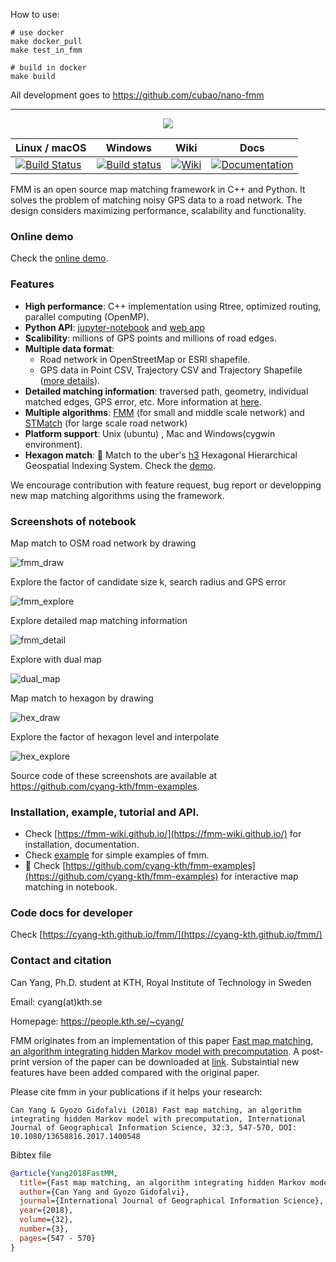 How to use:

```
# use docker
make docker_pull
make test_in_fmm

# build in docker
make build
```

All development goes to https://github.com/cubao/nano-fmm

---

<div align="center">
  <img src="img/fmm_social.jpg">
</div>

| Linux / macOS | Windows | Wiki          | Docs        |
| ------------- | ------- | ------------- | ----------- |
| [![Build Status](https://travis-ci.org/cyang-kth/fmm.svg?branch=master)](https://travis-ci.org/github/cyang-kth/fmm) | [![Build status](https://ci.appveyor.com/api/projects/status/8qee5c8iay75j1am?svg=true)](https://ci.appveyor.com/project/cyang-kth/fmm) | [![Wiki](https://img.shields.io/badge/wiki-website-blue.svg)](https://fmm-wiki.github.io/) | [![Documentation](https://img.shields.io/badge/docs-doxygen-blue.svg)](https://cyang-kth.github.io/fmm/) |

FMM is an open source map matching framework in C++ and Python. It solves the problem of matching noisy GPS data to a road network. The design considers maximizing performance, scalability and functionality.

### Online demo

Check the [online demo](https://fmm-demo.herokuapp.com/).

### Features

- **High performance**: C++ implementation using Rtree, optimized routing, parallel computing (OpenMP).
- **Python API**: [jupyter-notebook](example/notebook) and [web app](example/web_demo)
- **Scalibility**: millions of GPS points and millions of road edges.
- **Multiple data format**:
  - Road network in OpenStreetMap or ESRI shapefile.
  - GPS data in Point CSV, Trajectory CSV and Trajectory Shapefile ([more details](https://fmm-wiki.github.io/docs/documentation/input/#gps-data)).
- **Detailed matching information**: traversed path, geometry, individual matched edges, GPS error, etc. More information at [here](https://fmm-wiki.github.io/docs/documentation/output/).
- **Multiple algorithms**: [FMM](http://www.tandfonline.com/doi/full/10.1080/13658816.2017.1400548) (for small and middle scale network) and [STMatch](https://dl.acm.org/doi/abs/10.1145/1653771.1653820) (for large scale road network)
- **Platform support**: Unix (ubuntu) , Mac and Windows(cygwin environment).
- **Hexagon match**: :tada: Match to the uber's [h3](https://github.com/uber/h3) Hexagonal Hierarchical Geospatial Indexing System. Check the [demo](example/h3).

We encourage contribution with feature request, bug report or developping new map matching algorithms using the framework.

### Screenshots of notebook

Map match to OSM road network by drawing

![fmm_draw](https://github.com/cyang-kth/fmm-examples/blob/master/img/fmm_draw.gif?raw=true)

Explore the factor of candidate size k, search radius and GPS error

![fmm_explore](https://github.com/cyang-kth/fmm-examples/blob/master/img/fmm_explore.gif?raw=true)

Explore detailed map matching information

![fmm_detail](https://github.com/cyang-kth/fmm-examples/blob/master/img/fmm_detail.gif?raw=true)

Explore with dual map

![dual_map](https://github.com/cyang-kth/fmm-examples/blob/master/img/dual_map.gif?raw=true)

Map match to hexagon by drawing

![hex_draw](https://github.com/cyang-kth/fmm-examples/blob/master/img/hex_draw.gif?raw=true)

Explore the factor of hexagon level and interpolate

![hex_explore](https://github.com/cyang-kth/fmm-examples/blob/master/img/hex_explore.gif?raw=true)

Source code of these screenshots are available at https://github.com/cyang-kth/fmm-examples.

### Installation, example, tutorial and API.

- Check [https://fmm-wiki.github.io/](https://fmm-wiki.github.io/) for installation, documentation.
- Check [example](example) for simple examples of fmm.
- :tada: Check [https://github.com/cyang-kth/fmm-examples](https://github.com/cyang-kth/fmm-examples)
for interactive map matching in notebook.

### Code docs for developer

Check [https://cyang-kth.github.io/fmm/](https://cyang-kth.github.io/fmm/)

### Contact and citation

Can Yang, Ph.D. student at KTH, Royal Institute of Technology in Sweden

Email: cyang(at)kth.se

Homepage: https://people.kth.se/~cyang/

FMM originates from an implementation of this paper [Fast map matching, an algorithm integrating hidden Markov model with precomputation](http://www.tandfonline.com/doi/full/10.1080/13658816.2017.1400548). A post-print version of the paper can be downloaded at [link](https://people.kth.se/~cyang/bib/fmm.pdf). Substaintial new features have been added compared with the original paper.

Please cite fmm in your publications if it helps your research:

    Can Yang & Gyozo Gidofalvi (2018) Fast map matching, an algorithm
    integrating hidden Markov model with precomputation, International Journal of Geographical Information Science, 32:3, 547-570, DOI: 10.1080/13658816.2017.1400548

Bibtex file

```bibtex
@article{Yang2018FastMM,
  title={Fast map matching, an algorithm integrating hidden Markov model with precomputation},
  author={Can Yang and Gyozo Gidofalvi},
  journal={International Journal of Geographical Information Science},
  year={2018},
  volume={32},
  number={3},
  pages={547 - 570}
}
```
